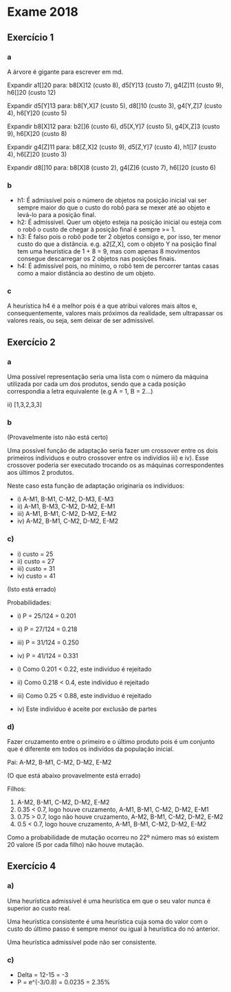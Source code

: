 # Exame 2018

## Exercício 1

### a

A árvore é gigante para escrever em md.

Expandir a1[]20 para: b8[X]12 (custo 8), d5[Y]13 (custo 7), g4[Z]11 (custo 9), h6[]20 (custo 12)

Expandir d5[Y]13 para: b8[Y,X]7 (custo 5), d8[]10 (custo 3), g4[Y,Z]7 (custo 4), h6[Y]20 (custo 5)

Expandir b8[X]12 para: b2[]6 (custo 6), d5[X,Y]7 (custo 5), g4[X,Z]3 (custo 9), h6[X]20 (custo 8)

Expandir g4[Z]11 para: b8[Z,X]2 (custo 9), d5[Z,Y]7 (custo 4), h1[]7 (custo 4), h6[Z]20 (custo 3)

Expandir d8[]10 para: b8[X]8 (custo 2), g4[Z]6 (custo 7), h6[]20 (custo 6)

### b

- h1: É admissível pois o número de objetos na posição inicial vai ser sempre maior do que o custo do robô para se mexer até ao objeto e levá-lo para a posição final.
- h2: É admissível. Quer um objeto esteja na posição inicial ou esteja com o robô o custo de chegar à posição final é sempre >= 1.
- h3: É falso pois o robô pode ter 2 objetos consigo e, por isso, ter menor custo do que a distância. e.g. a2[Z,X], com o objeto Y na posição final tem uma heurística de 1 + 8 = 9, mas com apenas 8 movimentos consegue descarregar os 2 objetos nas posições finais.
- h4: É admissível pois, no mínimo, o robô tem de percorrer tantas casas como a maior distância ao destino de um objeto.

### c

A heurística h4 é a melhor pois é a que atribui valores mais altos e, consequentemente, valores mais próximos da realidade, sem ultrapassar os valores reais, ou seja, sem deixar de ser admissível.


## Exercício 2

### a

Uma possível representação seria uma lista com o número da máquina utilizada por cada um dos produtos, sendo que a cada posição correspondia a letra equivalente (e.g A = 1, B = 2...)

ii) [1,3,2,3,3]

### b

(Provavelmente isto não está certo)

Uma possível função de adaptação seria fazer um crossover entre os dois primeiros indíviduos e outro crossover entre os indivídios iii) e iv). Esse crossover poderia ser executado trocando os as máquinas correspondentes aos últimos 2 produtos.

Neste caso esta função de adaptação originaria os indivíduos:
- i) A-M1, B-M1, C-M2, D-M3, E-M3
- ii) A-M1, B-M3, C-M2, D-M2, E-M1
- iii) A-M1, B-M1, C-M2, D-M2, E-M2
- iv) A-M2, B-M1, C-M2, D-M2, E-M2

### c)

- i) custo = 25
- ii) custo = 27
- iii) custo = 31
- iv) custo = 41

(Isto está errado)

Probabilidades:
- i) P = 25/124 = 0.201
- ii) P = 27/124 = 0.218
- iii) P = 31/124 = 0.250
- iv) P = 41/124 = 0.331

- i) Como 0.201 < 0.22, este indivíduo é rejeitado
- ii) Como 0.218 < 0.4, este indivíduo é rejeitado
- iii) Como 0.25 < 0.88, este indivíduo é rejeitado
- iv) Este indivíduo é aceite por exclusão de partes

### d)

Fazer cruzamento entre o primeiro e o último produto pois é um conjunto que é diferente em todos os indivídos da população inicial.

Pai: A-M2, B-M1, C-M2, D-M2, E-M2

(O que está abaixo provavelmente está errado)

Filhos:
1. A-M2, B-M1, C-M2, D-M2, E-M2
2. 0.35 < 0.7, logo houve cruzamento, A-M1, B-M1, C-M2, D-M2, E-M1
3. 0.75 > 0.7, logo não houve cruzamento, A-M2, B-M1, C-M2, D-M2, E-M2
4. 0.5 < 0.7, logo houve cruzamento, A-M1, B-M1, C-M2, D-M2, E-M2

Como a probabilidade de mutação ocorreu no 22º número mas só existem 20 valore (5 por cada filho) não houve mutação.

## Exercício 4

### a)

Uma heurística admissível é uma heurística em que o seu valor nunca é superior ao custo real.

Uma heurística consistente é uma heurística cuja soma do valor com o custo do último passo é sempre menor ou igual à heurística do nó anterior.

Uma heurística admissível pode não ser consistente.

### c)

- Delta = 12-15 = -3
- P = e^(-3/0.8) = 0.0235 = 2.35%
